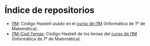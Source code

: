 # Índice de repositorios

+ [I1M](https://github.com/jaalonso/I1M): Código Haskell usado en el [curso de
  I1M](http://www.cs.us.es/~jalonso/cursos/i1m-15) (Informática de 1º de Matemática).
+ [I1M-Cod-Temas](https://github.com/jaalonso/I1M-Cod-Temas): Código Haskell de
  los temas del [curso de I1M](http://www.cs.us.es/~jalonso/cursos/i1m-15)
  (Informática de 1º de Matemática).

